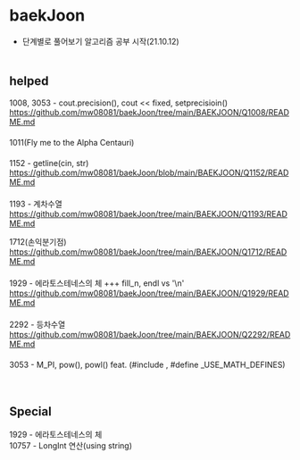 # baekJoon
- 단계별로 풀어보기 알고리즘 공부 시작(21.10.12)
　  
   　  
## helped
1008, 3053 - cout.precision(), cout << fixed, setprecisioin()  
https://github.com/mw08081/baekJoon/tree/main/BAEKJOON/Q1008/README.md  
　  
1011(Fly me to the Alpha Centauri)  
　  
1152 - getline(cin, str)  
https://github.com/mw08081/baekJoon/blob/main/BAEKJOON/Q1152/README.md  
　  
1193 - 계차수열   
https://github.com/mw08081/baekJoon/tree/main/BAEKJOON/Q1193/README.md  

1712(손익분기점)  
https://github.com/mw08081/baekJoon/tree/main/BAEKJOON/Q1712/README.md  
  　  
1929 - 에라토스테네스의 체 +++ fill_n, endl vs '\n'  
https://github.com/mw08081/baekJoon/tree/main/BAEKJOON/Q1929/README.md  
  　  
2292 - 등차수열  
https://github.com/mw08081/baekJoon/tree/main/BAEKJOON/Q2292/README.md  
  　  
3053 - M_PI, pow(), powl() feat. (#include <cmath>, #define _USE_MATH_DEFINES)
  
　  
## Special
1929  - 에라토스테네스의 체  
10757 - LongInt 연산(using string)   

